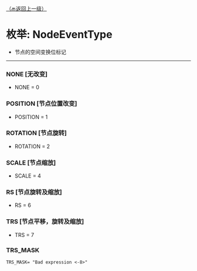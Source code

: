 [（🔙返回上一级）](SceneGraph_Class_Node.md "类：Node")  
# 枚举: NodeEventType
- 节点的空间变换位标记
------
### NONE [无改变]
- NONE = 0

### POSITION [节点位置改变]
- POSITION = 1

### ROTATION [节点旋转]
- ROTATION = 2

### SCALE [节点缩放]
- SCALE = 4

### RS [节点旋转及缩放]
- RS = 6

### TRS [节点平移，旋转及缩放]
- TRS = 7

### TRS_MASK
 `TRS_MASK= "Bad expression <-8>"`
